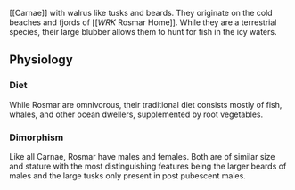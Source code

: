 [[Carnae]] with walrus like tusks and beards. They originate on the cold beaches and fjords of [[_WRK_ Rosmar Home]]. While they are a terrestrial species, their large blubber allows them to hunt for fish in the icy waters.
## Physiology
### Diet
While Rosmar are omnivorous, their traditional diet consists mostly of fish, whales, and other ocean dwellers, supplemented by root vegetables.
### Dimorphism
Like all Carnae, Rosmar have males and females. Both are of similar size and stature with the most distinguishing features being the larger beards of males and the large tusks only present in post pubescent males.
